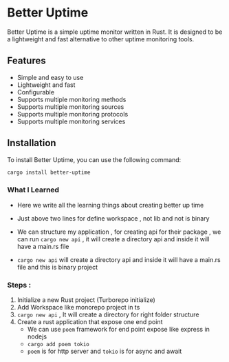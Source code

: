 # Better Uptime

Better Uptime is a simple uptime monitor written in Rust. It is designed to be a lightweight and fast alternative to other uptime monitoring tools.

## Features

- Simple and easy to use
- Lightweight and fast
- Configurable
- Supports multiple monitoring methods
- Supports multiple monitoring sources
- Supports multiple monitoring protocols
- Supports multiple monitoring services

## Installation

To install Better Uptime, you can use the following command:

```bash
cargo install better-uptime
```



### What I Learned

-  Here we write all the learning things about creating better up time
- Just above two lines for define workspace , not lib and not is binary 

- We can structure my application , for creating api for their package , we can run `cargo new api` , it will create a directory api and inside it will have a main.rs file

- `cargo new api` will create a directory api and inside it will have a main.rs file and this is binary project




### Steps :
1. Initialize a new Rust project (Turborepo initialize)
2. Add Workspace like monorepo project in ts
3. `cargo new api` , It will create a directory for right folder structure
4. Create a rust application that expose one end point  
   - We can use `poem` framework for end point expose like express in nodejs
   - `cargo add poem tokio`
   - `poem` is for http server and `tokio` is for async and await